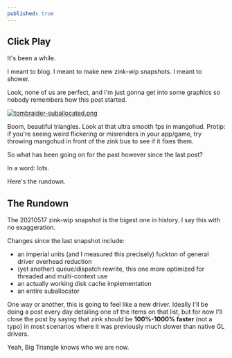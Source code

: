 ```yaml
---
published: true
---
```

## Click Play

It's been a while.

I meant to blog. I meant to make new zink-wip snapshots. I meant to shower.

Look, none of us are perfect, and I'm just gonna get into some graphics so nobody remembers how this post started.

[![tombraider-suballocated.png]({{site.url}}/assets/tombraider-suballocated.png)]({{site.url}}/assets/tombraider-suballocated.png)

Boom, beautiful triangles. Look at that ultra smooth fps in mangohud. Protip: if you're seeing weird flickering or misrenders in your app/game, try throwing mangohud in front of the zink bus to see if it fixes them.

So what has been going on for the past however since the last post?

In a word: lots.

Here's the rundown.

## The Rundown
The 20210517 zink-wip snapshot is the bigest one in history. I say this with no exaggeration.

Changes since the last snapshot include:
* an imperial units (and I measured this precisely) fuckton of general driver overhead reduction
* (yet another) queue/dispatch rewrite, this one more optimized for threaded and multi-context use
* an actually working disk cache implementation
* an entire suballocator

One way or another, this is going to feel like a new driver. Ideally I'll be doing a post every day detailing one of the items on that list, but for now I'll close the post by saying that zink should be **100%-1000% faster** (not a typo) in most scenarios where it was previously much slower than native GL drivers.

Yeah, Big Triangle knows who we are now.

